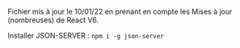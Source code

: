Fichier mis à jour le 10/01/22 en prenant en compte les Mises à jour (nombreuses) de React V6.

Installer JSON-SERVER : `npm i -g json-server`
